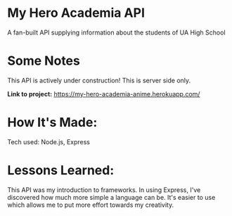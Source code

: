 # My Hero Academia API
A fan-built API supplying information about the students of UA High School

# Some Notes
This API is actively under construction!
This is server side only.


**Link to project:** https://my-hero-academia-anime.herokuapp.com/


# How It's Made:

Tech used: Node.js, Express



# Lessons Learned:

This API was my introduction to frameworks. In using Express, I've discovered how much more simple a language can be. It's easier to use which allows me to put more effort towards my creativity.